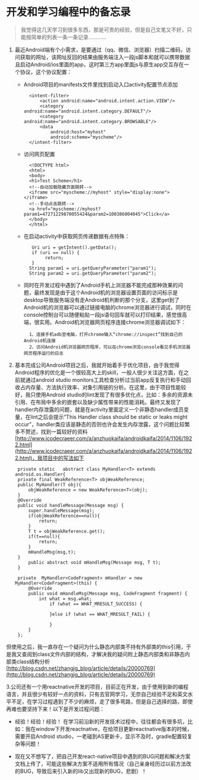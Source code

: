 
# 开发和学习编程中的备忘录 #
> 我觉得这几天学习到很多东西，那是可贵的经验，但是自己文笔又不好，只能按简单的列表一条一条记录…………

1. 最近Android端有个小需求，是要通过（qq、微信、浏览器）扫描二维码，访问获取的网址，该网址反回的结果由服务端注入一段js脚本和就可以携带数据且启动Android/ios里面的app，这时第三方app里面js与原生app交互存在一个协议，这个协议配置：

	- Android项目的manifests文件里找到启动入口activity配置节点添加
	
			<intent-filter>
                <action android:name="android.intent.action.VIEW"/>
                <category android:name="android.intent.category.DEFAULT"/>
                <category android:name="android.intent.category.BROWSABLE"/>
                <data
                    android:host="myhost"
                    android:scheme="myscheme"/>
            </intent-filter>	

	- 访问网页配置
	
			<!DOCTYPE html>
			<html>  
			<body>
			<h1>Test Scheme</h1> 
			<!--自动加载隐藏页面跳转-->
			<iframe src="myscheme://myhost" style="display:none"></iframe>
			<!--手动点击跳转-->
			<a href="myscheme://myhost?param1=47271229870055424&param2=100386004045">Click</a>
			</body>  
			</html>
	
	 
	- 在启动activity中获取网页传递数据有点特殊：
	
		  	 Uri uri = getIntent().getData();
       		 if (uri == null) {
          		  return;
       		 }
            String param1 = uri.getQueryParameter("param1");
            String param2 = uri.getQueryParameter("param2");

	- 同时在开发过程中遇到了Android手机上浏览器不能完成那种效果的问题，最终发现是由于这个Android机的浏览器设置页面的访问标示是desktop导致服务端没有走Android机判断的那个分支，这里get到了Android机的浏览器可以通过链接电脑的chrome浏览器进行调试，同时在console控制台可以随便粘贴一段js语句回车就可以打印结果，感觉很高端，很实用。Android机浏览器网页程序连接chrome浏览器调试如下：
	
			1、连接手机adb至电脑，打开chrome输入“chrome://inspect”找到自己的Android机连接
			2、访问Android机浏览器网页程序，可以在chrome浏览console看见手机浏览器网页程序运行的日志
			
	
2. 基本完成公司Android项目之后，我就开始着手于优化项目，由于我觉得Android程序的优化是一个很较高大上的skill，一般人很少关注这方面，在之前就通过android studio monitors工具检查分析过当前app反复执行和手动回收占内存量、方法执行效率、对象引用链的分析。在这里，由于项目性能较好，我只使用Android studio的lint发现了有很多优化点，比如：多余的资源未引用、在布局中多余的嵌套以及缺少属性带来的性能消耗。最终又发现了handler内存泄露的问题，就是在activity里面定义一个非静态handler成员变量，在lint之后会提示“This Handler class should be static or leaks might occur”，handler类应该是静态的否则也许会发生内存泄露，这个问题比较繁多不赘述，找到一篇较好的资料[http://www.jcodecraeer.com/a/anzhuokaifa/androidkaifa/2014/1106/1922.html](http://www.jcodecraeer.com/a/anzhuokaifa/androidkaifa/2014/1106/1922.html)，我项目中的写法如下

		private static   abstract class MyHandler<T> extends android.os.Handler{
        private final WeakReference<T> objWeakReference;
        public MyHandler(T obj){
            objWeakReference = new WeakReference<T>(obj);
        }
        @Override
        public void handleMessage(Message msg) {
            super.handleMessage(msg);
            if(objWeakReference==null){
                return;
            }
            T t = objWeakReference.get();
            if(t==null){
                return;
            }
            mHandleMsg(msg,t);
        }
        	public abstract void mHandleMsg(Message msg, T t);
	    }

	    private  MyHandler<CodeFragment> mHandler = new MyHandler<CodeFragment>(this) {
	        @Override
	        public void mHandleMsg(Message msg, CodeFragment fragment) {
	            int what = msg.what;
	                if (what == WHAT_MRESULT_SUCCESS) {
	                   
	                }else if (what == WHAT_MRESULT_FAIL) {
	                 
	                }
	        }
	    };
但使用之后，我一直存在一个疑问为什么静态内部类不持有外部类的this引用，于是我又查阅到class文件内部的结构，才解决我的疑问附上静态内部类和非静态内部类class结构分析[http://blog.csdn.net/zhangjg_blog/article/details/20000769](http://blog.csdn.net/zhangjg_blog/article/details/20000769)

3.公司还有一个用reactnative开发的项目，目前正在开发，由于使用到新的编程语言，并且很少有较好一点的资料，只有去官网学习，无奈自己经验不足和英文水平不足，在学习过程遇到了不少的麻烦，走了很多弯路，但是自己选择的路，即使再难也要坚持下来！以下是开发过程问题：
	
- 经验！经验！经验！ 在学习前沿新的开发技术过程中，往往都会有很多坑，比如：我在window下开发reactnative，在给项目更新reactnative版本的时候，需要开启Android studio，一老碰到AS更新卡，显示不及时，gradle配置较复杂等问题！

- 现在又不想写了，把自己开发react-native项目中遇到的BUG问题和解决方案文档上传了，可能这些解决方案不适用所有情况（自己亲身经历过以前方法改的BUG，导致后来引入新的lib又出现新的BUG，悲剧）！
